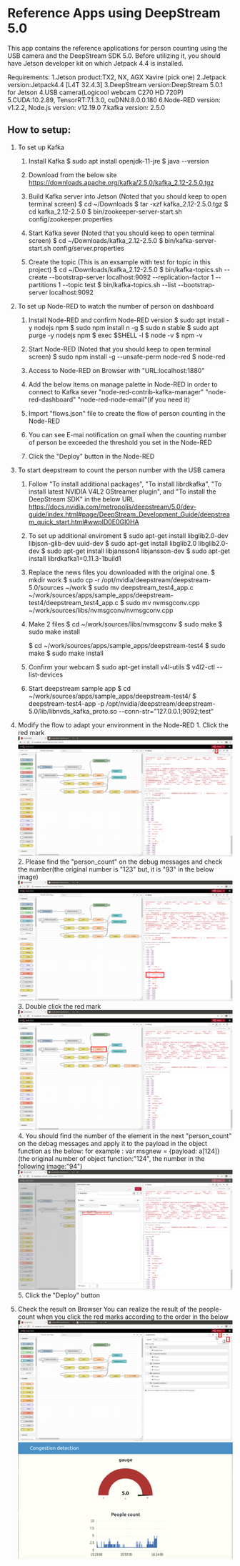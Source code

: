 # Reference Apps using DeepStream 5.0

This app contains the reference applications for person counting using the USB camera and the DeepStream SDK 5.0.
Before utilizing it, you should have Jetson developer kit on which Jetpack 4.4 is installed.

Requirements:
		1.Jetson product:TX2, NX, AGX Xavire (pick one)
		2.Jetpack version:Jetpack4.4 [L4T 32.4.3]
		3.DeepStream version:DeepStream 5.0.1 for Jetson
		4.USB camera(Logicool webcam C270 HD 720P)
		5.CUDA:10.2.89, TensorRT:7.1.3.0, cuDNN:8.0.0.180
		6.Node-RED version: v1.2.2, Node.js version: v12.19.0
		7.kafka version: 2.5.0

How to setup:
---
1. To set up Kafka
	1. Install Kafka
		$ sudo apt install openjdk-11-jre
		$ java --version

	2. Download from the below site
		https://downloads.apache.org/kafka/2.5.0/kafka_2.12-2.5.0.tgz

	3. Build Kafka server into Jetson (Noted that you should keep to open terminal screen)
		$ cd ~/Downloads
		$ tar -xzf kafka_2.12-2.5.0.tgz
		$ cd kafka_2.12-2.5.0
		$ bin/zookeeper-server-start.sh config/zookeeper.properties

	4. Start Kafka sever (Noted that you should keep to open terminal screen)
		$ cd ~/Downloads/kafka_2.12-2.5.0
		$ bin/kafka-server-start.sh config/server.properties

	5. Create the topic (This is an exsample with test for topic in this project)
		$ cd ~/Downloads/kafka_2.12-2.5.0
		$ bin/kafka-topics.sh --create --bootstrap-server localhost:9092 --replication-factor 1 --partitions 1 --topic test
		$ bin/kafka-topics.sh --list --bootstrap-server localhost:9092

2. To set up Node-RED to watch the number of person on dashboard
	1. Install Node-RED and confirm Node-RED version
		$ sudo apt install -y nodejs npm
		$ sudo npm install n -g
		$ sudo n stable
		$ sudo apt purge -y nodejs npm
		$ exec $SHELL -l
		$ node -v
		$ npm -v

	2. Start Node-RED (Noted that you should keep to open terminal screen)
		$ sudo npm install -g --unsafe-perm node-red
		$ node-red

	3. Access to Node-RED on Browser with "URL:localhost:1880"

	4. Add the below items on manage palette in Node-RED in order to connect to Kafka sever
		"node-red-contrib-kafka-manager"
		"node-red-dashboard"
		"node-red-node-email"(if you need it)

	5. Import "flows.json" file to create the flow of person counting in the Node-RED

	6. You can see E-mai notification on gmail when the counting number of person be exceeded the threshold you set in the Node-RED

	7. Click the "Deploy" button in the Node-RED

3. To start deepstream to count the person number with the USB camera
	1. Follow "To install additional packages", "To install librdkafka", "To install latest NVIDIA V4L2 GStreamer plugin", and "To install the DeepStream SDK" in the below URL
		https://docs.nvidia.com/metropolis/deepstream/5.0/dev-guide/index.html#page/DeepStream_Development_Guide/deepstream_quick_start.html#wwpID0E0GI0HA

	2. To set up additional enviroment
		$ sudo apt-get install libglib2.0-dev libjson-glib-dev uuid-dev
		$ sudo apt-get install libglib2.0 libglib2.0-dev
		$ sudo apt-get install libjansson4  libjansson-dev
		$ sudo apt-get install librdkafka1=0.11.3-1build1
		
	3. Replace the news files you downloaded with the original one.
		$ mkdir work
		$ sudo cp -r /opt/nvidia/deepstream/deepstream-5.0/sources ~/work
		$ sudo mv deepstream_test4_app.c ~/work/sources/apps/sample_apps/deepstream-test4/deepstream_test4_app.c
		$ sudo mv nvmsgconv.cpp ~/work/sources/libs/nvmsgconv/nvmsgconv.cpp
		
	4. Make 2 files
		$ cd ~/work/sources/libs/nvmsgconv
		$ sudo make
		$ sudo make install

		$ cd ~/work/sources/apps/sample_apps/deepstream-test4
		$ sudo make
		$ sudo make install
				
	5. Confirm your webcam
		$ sudo apt-get install v4l-utils
		$ v4l2-ctl --list-devices
		
	6. Start deepstream sample app
		$ cd ~/work/sources/apps/sample_apps/deepstream-test4/
		$ deepstream-test4-app -p /opt/nvidia/deepstream/deepstream-5.0/lib/libnvds_kafka_proto.so --conn-str="127.0.0.1;9092;test"
		
4. Modify the flow to adapt your environment in the Node-RED
		1. Click the red mark
		<img src="https://github.com/MACNICA-CLAVIS-NV/deepstream-people-count/blob/main/images/The placement of the debug icon.png">
		2. Please find the "person_count" on the debug messages and check the number(the original number is "123" but, it is "93" in the below image)
		<img src="https://github.com/MACNICA-CLAVIS-NV/deepstream-people-count/blob/main/images/person_count on the debug messages.png">
		3. Double click the red mark
		<img src="https://github.com/MACNICA-CLAVIS-NV/deepstream-people-count/blob/main/images/The placement of the object function.png">
		4. You should find the number of the element in the next "person_count" on the debag messages and apply it to the payload in the object function as the below:
			for example : var msgnew = {payload: a[124]}
			(the original number of object function:"124", the number in the following image:"94")
		<img src="https://github.com/MACNICA-CLAVIS-NV/deepstream-people-count/blob/main/images/The value of the payload in the object function.png">
		5. Click the "Deploy" button

5. Check the result on Browser
		You can realize the result of the people-count when you click the red marks according to the order in the below
		<img src="https://github.com/MACNICA-CLAVIS-NV/deepstream-people-count/blob/main/images/The order of displaying for the dashboad.png">
		<img src="https://github.com/MACNICA-CLAVIS-NV/deepstream-people-count/blob/main/images/The result of the people-count.png">

